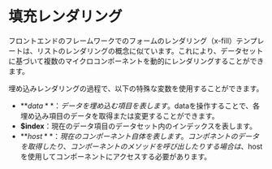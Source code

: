 <template is="exm-article">
<a href="../../publics/examples/fill/demo.html" preview></a>
<a href="../../publics/examples/fill/test-demo.html" main></a>
</template>

# 填充レンダリング

フロントエンドのフレームワークでのフォームのレンダリング（x-fill）テンプレートは、リストのレンダリングの概念に似ています。これにより、データセットに基づいて複数のマイクロコンポーネントを動的にレンダリングすることができます。

埋め込みレンダリングの過程で、以下の特殊な変数を使用することができます。

- **$data**：データを埋め込む項目を表します。$dataを操作することで、各埋め込み項目のデータを取得または変更することができます。
- **$index**：現在のデータ項目のデータセット内のインデックスを表します。
- **$host**：現在のコンポーネント自体を表します。コンポネントのデータを取得したり、コンポーネントのメソッドを呼び出したりする場合は、$hostを使用してコンポーネントにアクセスする必要があります。


